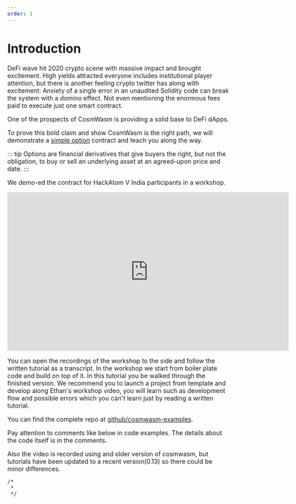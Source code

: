```yaml
---
order: 1
---
```


# Introduction

DeFi wave hit 2020 crypto scene with massive impact and brought excitement.
High yields attracted everyone includes institutional player attention,
but there is another feeling crypto twitter has along with excitement:
Anxiety of a single error in an unaudited Solidity code can break the system with a domino effect.
Not even mentioning the enormous fees paid to execute just one smart contract.

One of the prospects of CosmWasm is providing a solid base to DeFi dApps.

To prove this bold claim and show CosmWasm is the right path, we will demonstrate a [simple option](https://en.wikipedia.org/wiki/Option_(finance)) contract and teach you along the way.

::: tip
Options are financial derivatives that give buyers the right, but not the obligation, to buy or sell an underlying asset at an agreed-upon price and date.
:::

We demo-ed the contract for HackAtom V India participants in a workshop.

<iframe src="https://player.vimeo.com/video/457486858" width="640" height="361" frameborder="0" allow="autoplay; fullscreen" allowfullscreen></iframe>

You can open the recordings of the workshop to the side and follow the written tutorial as a transcript. In the workshop we start from boiler plate code and build on top of it. In this tutorial you be walked through the finished version.
We recommend you to launch a project from template and develop along Ethan's workshop video, you will learn such as development flow and possible errors which you can't learn just by reading a written tutorial.

You can find the complete repo at [github/cosmwasm-examples](https://github.com/CosmWasm/cosmwasm-examples).

Pay attention to comments like below in code examples. The details about the code itself is in the comments.

Also the video is recorded using and older version of cosmwasm, but tutorials have been updated to a recent version(0.13) so there could be minor differences.
```
/*
 *
 */
```
